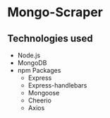 # Mongo-Scraper

## Technologies used

- Node.js
- MongoDB
- npm Packages
  - Express
  - Express-handlebars
  - Mongoose
  - Cheerio
  - Axios
